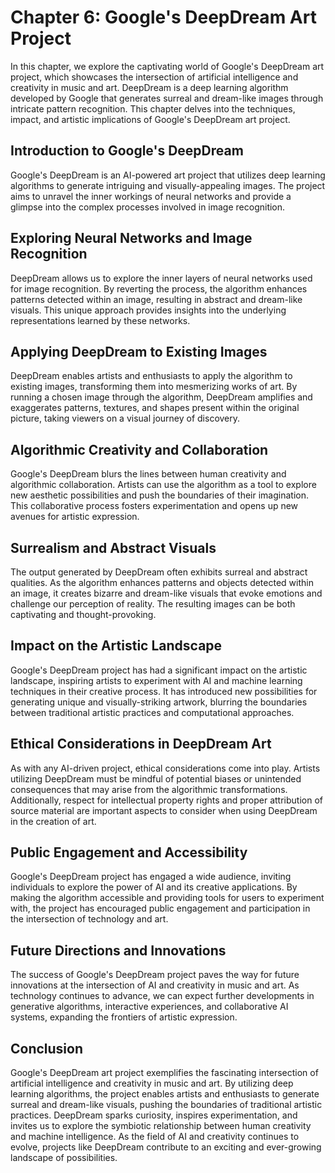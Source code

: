 Chapter 6: Google's DeepDream Art Project
=========================================

In this chapter, we explore the captivating world of Google's DeepDream art project, which showcases the intersection of artificial intelligence and creativity in music and art. DeepDream is a deep learning algorithm developed by Google that generates surreal and dream-like images through intricate pattern recognition. This chapter delves into the techniques, impact, and artistic implications of Google's DeepDream art project.

Introduction to Google's DeepDream
----------------------------------

Google's DeepDream is an AI-powered art project that utilizes deep learning algorithms to generate intriguing and visually-appealing images. The project aims to unravel the inner workings of neural networks and provide a glimpse into the complex processes involved in image recognition.

Exploring Neural Networks and Image Recognition
-----------------------------------------------

DeepDream allows us to explore the inner layers of neural networks used for image recognition. By reverting the process, the algorithm enhances patterns detected within an image, resulting in abstract and dream-like visuals. This unique approach provides insights into the underlying representations learned by these networks.

Applying DeepDream to Existing Images
-------------------------------------

DeepDream enables artists and enthusiasts to apply the algorithm to existing images, transforming them into mesmerizing works of art. By running a chosen image through the algorithm, DeepDream amplifies and exaggerates patterns, textures, and shapes present within the original picture, taking viewers on a visual journey of discovery.

Algorithmic Creativity and Collaboration
----------------------------------------

Google's DeepDream blurs the lines between human creativity and algorithmic collaboration. Artists can use the algorithm as a tool to explore new aesthetic possibilities and push the boundaries of their imagination. This collaborative process fosters experimentation and opens up new avenues for artistic expression.

Surrealism and Abstract Visuals
-------------------------------

The output generated by DeepDream often exhibits surreal and abstract qualities. As the algorithm enhances patterns and objects detected within an image, it creates bizarre and dream-like visuals that evoke emotions and challenge our perception of reality. The resulting images can be both captivating and thought-provoking.

Impact on the Artistic Landscape
--------------------------------

Google's DeepDream project has had a significant impact on the artistic landscape, inspiring artists to experiment with AI and machine learning techniques in their creative process. It has introduced new possibilities for generating unique and visually-striking artwork, blurring the boundaries between traditional artistic practices and computational approaches.

Ethical Considerations in DeepDream Art
---------------------------------------

As with any AI-driven project, ethical considerations come into play. Artists utilizing DeepDream must be mindful of potential biases or unintended consequences that may arise from the algorithmic transformations. Additionally, respect for intellectual property rights and proper attribution of source material are important aspects to consider when using DeepDream in the creation of art.

Public Engagement and Accessibility
-----------------------------------

Google's DeepDream project has engaged a wide audience, inviting individuals to explore the power of AI and its creative applications. By making the algorithm accessible and providing tools for users to experiment with, the project has encouraged public engagement and participation in the intersection of technology and art.

Future Directions and Innovations
---------------------------------

The success of Google's DeepDream project paves the way for future innovations at the intersection of AI and creativity in music and art. As technology continues to advance, we can expect further developments in generative algorithms, interactive experiences, and collaborative AI systems, expanding the frontiers of artistic expression.

Conclusion
----------

Google's DeepDream art project exemplifies the fascinating intersection of artificial intelligence and creativity in music and art. By utilizing deep learning algorithms, the project enables artists and enthusiasts to generate surreal and dream-like visuals, pushing the boundaries of traditional artistic practices. DeepDream sparks curiosity, inspires experimentation, and invites us to explore the symbiotic relationship between human creativity and machine intelligence. As the field of AI and creativity continues to evolve, projects like DeepDream contribute to an exciting and ever-growing landscape of possibilities.
